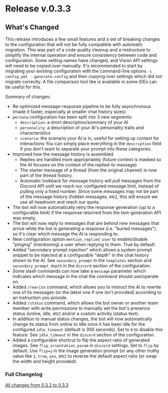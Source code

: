 # Release v.0.3.3

## What's Changed

This release introduces a few small features and a set of breaking changes to the configuration that will not be fully compatible with automatic migration. This was part of a code quality cleanup and a restructure to simplify the internal operation and ensure consistency between code and configuration. Some setting names have changed, and Vision API settings will need to be copied over manually. It's recommended to start by migrating your existing configuration with the command-line options `-c config.yml --generate-config` and then copying over settings which did not migrate correctly. A file comparison tool like is available in some IDEs can be useful for this.

Summary of changes:
- Re-optimized message-response pipeline to be fully asynchronous (made it faster, especially at smaller chat history sizes)
- `persona` configuration has been split into 3 new segments:
    - `description`: a short description/summary of your AI
    - `personality`: a description of your AI's personality traits and characteristics
    - `scenario`: the scenario your AI is in, useful for setting up context for interactions
    You can simply place everything in the `description` field if you don't want to separate your prompt into these categories.
- Improved how the message history is assembled
    - Replies are handled more appropriately (future context is masked so the AI focuses on the context of the replied-to message)
    - The starter message of a thread (from the original channel) is now part of the thread history.
    - Automatic lookback for message history will pull messages from the Discord API until we reach our configured message limit, instead of pulling only a fixed number. Since some messages may not be part of the message history (hidden messages, etc), this will ensure we use all headroom and reach our quota.
- The bot will now automatically retry the response generation (up to a configurable limit) if the response returned from the text-generation API was empty.
- The bot will now reply to messages that are behind new messages that arrive while the bot is generating a response (i.e. "buried messages"), so it's clear which message the AI is responding to.
- New configuration option `mention_replied_user` to enable/disable "pinging" (mentioning) a user when replying to them. True by default.
- Added "secondary prompt injection" which allows a system prompt snippet to be injected at a configurable "depth" in the chat history shown to the AI. See `secondary_prompt` in the `templates` section and `secondary_prompt_depth` in the `discord` section of the configuration.
- Some slash commands can now take a `message` parameter which indicates which message in the chat the command should use/operate on.
- Added `/rewrite` command, which allows you to intsruct the AI to rewrite one of its messages (or the latest one if one isn't provided) according to an instruction you provide.
- Added `/status` command, which allows the bot owner or another team member with write permissions to manually set the bot's presence status (online, idle, etc) and/or a custom activity (status text).
- In addition to manual status changes, the bot will now automatically change its status from online to idle once it has been idle for the configured `idle_timeout` (default is 300 seconds). Set to `0` to disable this feature. See `idle_timeout` in the `discord` section of the configuration.
- Added a configurable shortcut to flip the aspect ratio of generated images. See `flip_orientation_param` in `discord` settings. Set to `flip` by default. Use `flip=y` in the image generation prompt (or any other truthy value like `1`, `true`, `yes`, etc) to reverse the default aspect ratio (or swap the width and height provided).

### Full Changelog

[All changes from 0.3.2 to 0.3.3](https://github.com/xBelladonna/oobabot/compare/v0.3.2...v0.3.3)